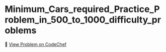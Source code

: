# Minimum_Cars_required_Practice_Problem_in_500_to_1000_difficulty_problems

🔗 [View Problem on CodeChef](https://www.codechef.com/practice/course/logical-problems/DIFF800/problems/MINCARS)

